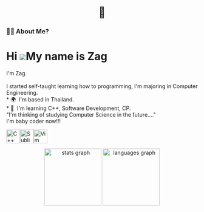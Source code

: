 
###

<h1 align="center">👋</h1>

###

<h3 align="left">👩‍💻  About Me?</h3>

###







Hi ![](https://user-images.githubusercontent.com/18350557/176309783-0785949b-9127-417c-8b55-ab5a4333674e.gif)My name is Zag
===========================================================================================================================

<p align="left">I'm  Zag. <br><br>
I started self-taught learning how to programming, I'm majoring in Computer Engineering.<br>
*   🌍  I'm based in Thailand.<br>
*   🧠  I'm learning C++, Software Development, CP.<br>
        "I'm thinking of studying Computer Science in the future...."<br>
        I'm baby coder now!!!<br>
                  
<p align="left">
<a href="https://docs.microsoft.com/en-us/cpp/?view=msvc-170" target="_blank" rel="noreferrer"><img src="https://raw.githubusercontent.com/danielcranney/readme-generator/main/public/icons/skills/cplusplus-colored.svg" width="36" height="36" alt="C++" /></a></a><a href="https://www.rust-lang.org/" target="_blank" rel="noreferrer"></a><a href="https://www.sublimetext.com/index2" target="_blank" rel="noreferrer"><img src="https://raw.githubusercontent.com/danielcranney/readme-generator/main/public/icons/skills/sublimetext.svg" width="36" height="36" alt="Sublime Text" /></a><a href="https://www.vim.org/" target="_blank" rel="noreferrer"><img src="https://raw.githubusercontent.com/danielcranney/readme-generator/main/public/icons/skills/vim.svg" width="36" height="36" alt="Vim" /></a>
                    </p>


                  
                    
                 





<div align="center">
  <img src="https://github-readme-stats.vercel.app/api?username=Zag5A6167&hide_title=false&hide_rank=false&show_icons=true&include_all_commits=true&count_private=true&disable_animations=false&theme=dracula&locale=en&hide_border=false" height="150" alt="stats graph"  />
  <img src="https://github-readme-stats.vercel.app/api/top-langs?username=Zag5A6167&locale=en&hide_title=false&layout=compact&card_width=320&langs_count=5&theme=dracula&hide_border=false" height="150" alt="languages graph"  />
</div>

